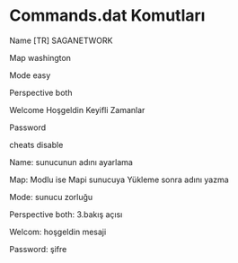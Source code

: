 # Commands.dat Komutları

Name [TR] SAGANETWORK

Map washington

Mode easy

Perspective both

Welcome Hoşgeldin Keyifli Zamanlar

Password 

cheats disable

Name: sunucunun adını ayarlama 

Map: Modlu ise Mapi sunucuya Yükleme sonra adını yazma

Mode: sunucu zorluğu 

Perspective both: 3.bakış açısı 

Welcom: hoşgeldin mesaji

Password: şifre


